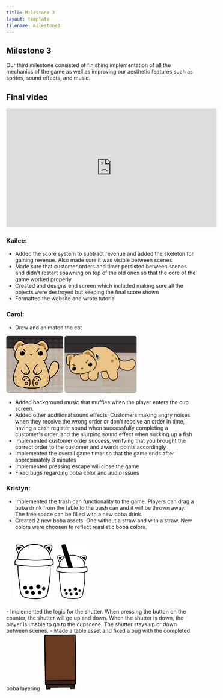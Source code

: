 ```yaml
---
title: Milestone 3
layout: template
filename: milestone3
--- 
```


## Milestone 3

Our third milestone consisted of finishing implementation of all the mechanics of the game as well as improving our aesthetic features such as sprites, sound effects, and music.

## Final video

<iframe width="560" height="315" src="https://www.youtube.com/embed/Lztm7CF4xOU?si=606fs1I6pTSfp0h0" title="YouTube video player" frameborder="0" allow="accelerometer; autoplay; clipboard-write; encrypted-media; gyroscope; picture-in-picture; web-share" referrerpolicy="strict-origin-when-cross-origin" allowfullscreen></iframe>

### Kailee:

- Added the score system to subtract revenue and added the skeleton for gaining revenue. Also made sure it was visible between scenes.
- Made sure that customer orders and timer persisted between scenes and didn't restart spawning on top of the old ones so that the core of the game worked properly
- Created and designs end screen which included making sure all the objects were destroyed but keeping the final score shown
- Formatted the website and wrote tutorial

### Carol:
- Drew and animated the cat 

<img src="Assets/catbob.gif" height="150px" alt="Cat idle animation" style="border-radius: 5px;">
<img src="Assets/catdrag.gif" height="150px" alt="Cat being dragged animation" style="border-radius: 5px;">

- Added background music that muffles when the player enters the cup screen.
- Added other additional sound effects: Customers making angry noises when they receive the wrong order or don't receive an order in time, having a cash register sound when successfully completing a customer's order, and the slurping sound effect when sucking up a fish
- Implemented customer order success, verifying that you brought the correct order to the customer and awards points accordingly
- Implemented the overall game timer so that the game ends after approximately 3 minutes
- Implemented pressing escape will close the game
- Fixed bugs regarding boba color and audio issues

### Kristyn:

- Implemented the trash can functionality to the game. Players can drag a boba drink from the table to the trash can and it will be thrown away. The free space can be filled with a new boba drink.
- Created 2 new boba assets. One without a straw and with a straw. New colors were choosen to reflect reaslistic boba colors.

<div style="padding: 20px;">
<img src="Assets/boba.png" height="150px" alt="Cat idle animation" style="border-radius: 5px;">
<img src="Assets/strawBoba.png" height="150px" alt="Cat being dragged animation" style="border-radius: 5px;">
</div>
- Implemented the logic for the shutter. When pressing the button on the counter, the shutter will go up and down. When the shutter is down, the player is unable to go to the cupscene. The shutter stays up or down between scenes.
- Made a table asset and fixed a bug with the completed boba layering 

<img src="Assets/table.png" height="150px" alt="Cat being dragged animation" style="border-radius: 5px;">

